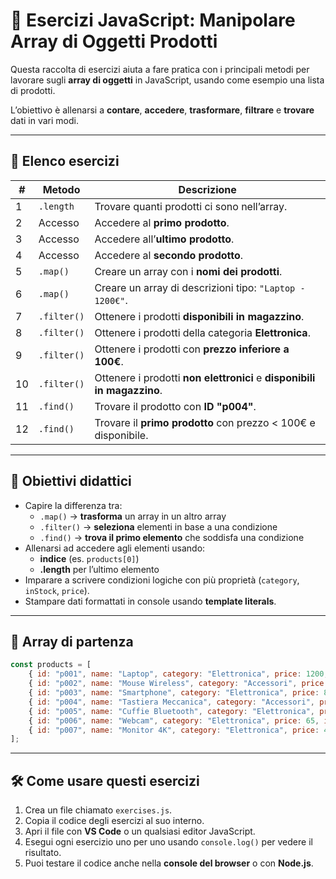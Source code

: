 # 🛒 Esercizi JavaScript: Manipolare Array di Oggetti Prodotti

Questa raccolta di esercizi aiuta a fare pratica con i principali metodi per lavorare sugli **array di oggetti** in JavaScript, usando come esempio una lista di prodotti.  

L’obiettivo è allenarsi a **contare**, **accedere**, **trasformare**, **filtrare** e **trovare** dati in vari modi.  

---

## 📝 Elenco esercizi

| #  | Metodo        | Descrizione                                                                 |
|----|---------------|-----------------------------------------------------------------------------|
| 1  | `.length`     | Trovare quanti prodotti ci sono nell’array.                                |
| 2  | Accesso       | Accedere al **primo prodotto**.                                             |
| 3  | Accesso       | Accedere all’**ultimo prodotto**.                                           |
| 4  | Accesso       | Accedere al **secondo prodotto**.                                           |
| 5  | `.map()`      | Creare un array con i **nomi dei prodotti**.                               |
| 6  | `.map()`      | Creare un array di descrizioni tipo: `"Laptop - 1200€"`.                   |
| 7  | `.filter()`   | Ottenere i prodotti **disponibili in magazzino**.                          |
| 8  | `.filter()`   | Ottenere i prodotti della categoria **Elettronica**.                       |
| 9  | `.filter()`   | Ottenere i prodotti con **prezzo inferiore a 100€**.                       |
| 10 | `.filter()`   | Ottenere i prodotti **non elettronici** e **disponibili in magazzino**.    |
| 11 | `.find()`     | Trovare il prodotto con **ID "p004"**.                                     |
| 12 | `.find()`     | Trovare il **primo prodotto** con prezzo < 100€ e disponibile.             |

---

## 🎯 Obiettivi didattici

- Capire la differenza tra:
  - `.map()` → **trasforma** un array in un altro array  
  - `.filter()` → **seleziona** elementi in base a una condizione  
  - `.find()` → **trova il primo elemento** che soddisfa una condizione  
- Allenarsi ad accedere agli elementi usando:
  - **indice** (es. `products[0]`)  
  - **.length** per l’ultimo elemento  
- Imparare a scrivere condizioni logiche con più proprietà (`category`, `inStock`, `price`).  
- Stampare dati formattati in console usando **template literals**.  

---

## 🔹 Array di partenza

```javascript
const products = [
    { id: "p001", name: "Laptop", category: "Elettronica", price: 1200, inStock: true },
    { id: "p002", name: "Mouse Wireless", category: "Accessori", price: 25, inStock: false },
    { id: "p003", name: "Smartphone", category: "Elettronica", price: 800, inStock: true },
    { id: "p004", name: "Tastiera Meccanica", category: "Accessori", price: 150, inStock: true },
    { id: "p005", name: "Cuffie Bluetooth", category: "Elettronica", price: 90, inStock: true },
    { id: "p006", name: "Webcam", category: "Elettronica", price: 65, inStock: false },
    { id: "p007", name: "Monitor 4K", category: "Elettronica", price: 450, inStock: true }
];
```

---

## 🛠️ Come usare questi esercizi

1. Crea un file chiamato `exercises.js`.  
2. Copia il codice degli esercizi al suo interno.  
3. Apri il file con **VS Code** o un qualsiasi editor JavaScript.  
4. Esegui ogni esercizio uno per uno usando `console.log()` per vedere il risultato.  
5. Puoi testare il codice anche nella **console del browser** o con **Node.js**.